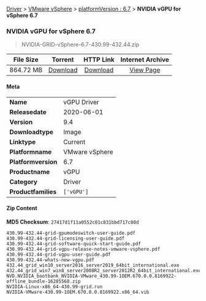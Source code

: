 
[Driver](/README.md)  >  [VMware vSphere](/index/Driver/VMware_vSphere.md)  >  [platformVersion : 6.7](/index/Driver/VMware_vSphere/6.7.md)  >  **NVIDIA vGPU for vSphere 6.7**


###    NVIDIA vGPU for vSphere 6.7

> NVIDIA-GRID-vSphere-6.7-430.99-432.44.zip   


| **File Size** | **Torrent**  | **HTTP Link** | **Internet Archive** |
|:-------------:|:------------:|:-------------:|:--------------------:|
| 864.72 MB |  [Download](https://archive.org/download/nvgpu_NVIDIA-GRID-vSphere-6.7-430.99-432.44.zip_i1npld51/nvgpu_NVIDIA-GRID-vSphere-6.7-430.99-432.44.zip_i1npld51_archive.torrent)       | [Download](https://archive.org/compress/nvgpu_NVIDIA-GRID-vSphere-6.7-430.99-432.44.zip_i1npld51) | [View Page](https://archive.org/details/nvgpu_NVIDIA-GRID-vSphere-6.7-430.99-432.44.zip_i1npld51)       |

#### Meta

<table>
<tr><td><strong>Name</strong></td><td>vGPU Driver</td></tr>
<tr><td><strong>Releasedate</strong></td><td>2020-06-01</td></tr>
<tr><td><strong>Version</strong></td><td>9.4</td></tr>
<tr><td><strong>Downloadtype</strong></td><td>Image</td></tr>
<tr><td><strong>Linktype</strong></td><td>Current</td></tr>
<tr><td><strong>Platformname</strong></td><td>VMware vSphere</td></tr>
<tr><td><strong>Platformversion</strong></td><td>6.7</td></tr>
<tr><td><strong>Productname</strong></td><td>vGPU</td></tr>
<tr><td><strong>Category</strong></td><td>Driver</td></tr>
<tr><td><strong>Productfamilies</strong></td><td><code>['vGPU']</code></td></tr>
</table>

#### Zip Content

**MD5 Checksum**: `27417d1f11a0552c01c831bbd717c80d`

```text
430.99-432.44-grid-gpumodeswitch-user-guide.pdf
430.99-432.44-grid-licensing-user-guide.pdf
430.99-432.44-grid-software-quick-start-guide.pdf
430.99-432.44-grid-vgpu-release-notes-vmware-vsphere.pdf
430.99-432.44-grid-vgpu-user-guide.pdf
430.99-432.44-whats-new-vgpu.pdf
432.44_grid_win10_server2016_server2019_64bit_international.exe
432.44_grid_win7_win8_server2008R2_server2012R2_64bit_international.exe
NVD.NVIDIA_bootbank_NVIDIA-VMware_430.99-1OEM.670.0.0.8169922-offline_bundle-16285568.zip
NVIDIA-Linux-x86_64-430.99-grid.run
NVIDIA-VMware-430.99-1OEM.670.0.0.8169922.x86_64.vib
```